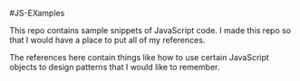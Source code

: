 #JS-EXamples

This repo contains sample snippets of JavaScript code. I made this repo so that I would have a place to put all of my references.

The references here contain things like how to use certain JavaScript objects to design patterns that I would like to remember.
